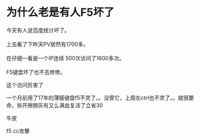 # 为什么老是有人F5坏了


今天有人说百度统计坏了。<br />
<br />
上去看了下昨天PV居然有1700多。<br />
<br />
在仔细一看是一个IP连续 500次访问了1600多次。<br />
<br />
F5键盘坏了也不去修修。

这个访问厉害了

一个月前用了17年的薄膜键盘f5不灵了。。没管它，上周左ctrl也不灵了。。就很要命，拆开擦擦灰有又么满血复活了<img src="static/image/smiley/default/lol.gif" smilieid="12" border="0" alt="" />立省30

牛皮

f5 cc攻擊<img src="static/image/smiley/default/lol.gif" smilieid="12" border="0" alt="" /><img id="aimg_w8RS7" onclick="zoom(this, this.src, 0, 0, 0)" class="zoom" src="http://zsbdzsbd" onmouseover="img_onmouseoverfunc(this)" onload="thumbImg(this)" border="0" alt="" />
